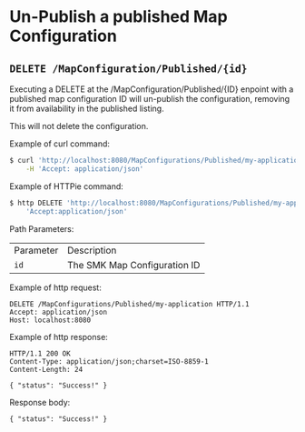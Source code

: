 # Un-Publish a published Map Configuration
## `DELETE /MapConfiguration/Published/{id}`
Executing a DELETE at the /MapConfiguration/Published/{ID} enpoint with a published map configuration ID will un-publish the configuration, removing it from availability in the published listing.

This will not delete the configuration.

Example of curl
command:

``` bash
$ curl 'http://localhost:8080/MapConfigurations/Published/my-application' -i -X DELETE \
    -H 'Accept: application/json'
```

Example of HTTPie
command:

``` bash
$ http DELETE 'http://localhost:8080/MapConfigurations/Published/my-application' \
    'Accept:application/json'
```

Path Parameters:

|           |                              |
| --------- | ---------------------------- |
| Parameter | Description                  |
| `id`      | The SMK Map Configuration ID |

Example of http request:

``` http
DELETE /MapConfigurations/Published/my-application HTTP/1.1
Accept: application/json
Host: localhost:8080
```

Example of http response:

``` http
HTTP/1.1 200 OK
Content-Type: application/json;charset=ISO-8859-1
Content-Length: 24

{ "status": "Success!" }
```

Response body:

``` options=
{ "status": "Success!" }
```
